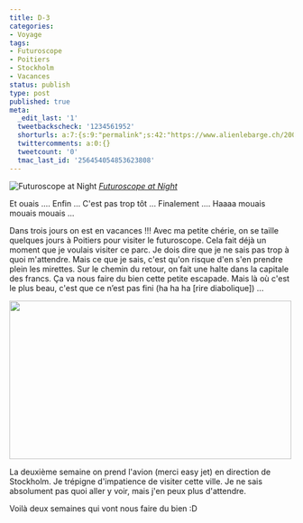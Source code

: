 ```yaml
---
title: D-3
categories:
- Voyage
tags:
- Futuroscope
- Poitiers
- Stockholm
- Vacances
status: publish
type: post
published: true
meta:
  _edit_last: '1'
  tweetbackscheck: '1234561952'
  shorturls: a:7:{s:9:"permalink";s:42:"https://www.alienlebarge.ch/2008/10/15/d-3/";s:7:"tinyurl";s:25:"https://tinyurl.com/aoryjj";s:4:"isgd";s:17:"https://is.gd/ikgl";s:5:"bitly";s:18:"https://bit.ly/gUHj";s:5:"snipr";s:22:"https://snipr.com/b9xor";s:5:"snurl";s:22:"https://snurl.com/b9xor";s:7:"snipurl";s:24:"https://snipurl.com/b9xor";}
  twittercomments: a:0:{}
  tweetcount: '0'
  tmac_last_id: '256454054853623808'
---
```

<img src="https://farm3.static.flickr.com/2388/1697732827_f87dc78c44.jpg" alt="Futuroscope at Night" />
<em><a title="photo sharing" href="https://www.flickr.com/photos/mance/1697732827/">Futuroscope at Night</a></em>

Et ouais ....
Enfin ...
C'est pas trop tôt ...
Finalement ....
Haaaa mouais mouais mouais ...

Dans trois jours on est en vacances !!! Avec ma petite chérie, on se taille quelques jours à Poitiers pour visiter le futuroscope. Cela fait déjà un moment que je voulais visiter ce parc. Je dois dire que je ne sais pas trop à quoi m'attendre. Mais ce que je sais, c'est qu'on risque d'en s'en prendre plein les mirettes.
Sur le chemin du retour, on fait une halte dans la capitale des francs. Ça va nous faire du bien cette petite escapade.
Mais là où c'est le plus beau, c'est que ce n’est pas fini (ha ha ha [rire diabolique]) ...

<!--more-->

<img class="alignnone size-medium wp-image-716" title="stockholm" src="https://dlgjp9x71cipk.cloudfront.net/2008/10/stockholm.png" alt="" width="500" height="281" />

La deuxième semaine on prend l'avion (merci easy jet) en direction de Stockholm. Je trépigne d'impatience de visiter cette ville. Je ne sais absolument pas quoi aller y voir, mais j'en peux plus d'attendre.

Voilà deux semaines qui vont nous faire du bien :D
